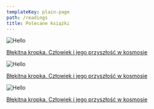 ```yaml
---
templateKey: plain-page
path: /readings
title: Polecane książki
---
```

<article class="book-item">

![Hello](https://ecsmedia.pl/c/blekitna-kropka-czlowiek-i-jego-przyszlosc-w-kosmosie-b-iext52748627.jpg)

[Błękitna kropka. Człowiek i jego przyszłość w kosmosie](https://www.empik.com/blekitna-kropka-czlowiek-i-jego-przyszlosc-w-kosmosie-sagan-carl,p1195804161,ebooki-i-mp3-p)

</article>

<article class="book-item">

![Hello](https://ecsmedia.pl/c/blekitna-kropka-czlowiek-i-jego-przyszlosc-w-kosmosie-b-iext52748627.jpg)

[Błękitna kropka. Człowiek i jego przyszłość w kosmosie](https://www.empik.com/blekitna-kropka-czlowiek-i-jego-przyszlosc-w-kosmosie-sagan-carl,p1195804161,ebooki-i-mp3-p)

</article>

<article class="book-item">

![Hello](https://ecsmedia.pl/c/blekitna-kropka-czlowiek-i-jego-przyszlosc-w-kosmosie-b-iext52748627.jpg)

[Błękitna kropka. Człowiek i jego przyszłość w kosmosie](https://www.empik.com/blekitna-kropka-czlowiek-i-jego-przyszlosc-w-kosmosie-sagan-carl,p1195804161,ebooki-i-mp3-p)

</article>